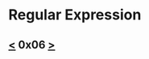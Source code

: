 # Regular Expression
[<](https://github.com/TheeKingZa/alx-system_engineering-devops/tree/master/0x05-processes_and_signals/README.md) 0x06 [>]()
----


